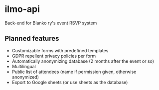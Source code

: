 # ilmo-api
Back-end for Blanko ry's event RSVP system

## Planned features
- Customizable forms with predefined templates
- GDPR repellent privacy policies per form
- Automatically anonymizing database (2 months after the event or so)
- Multilingual
- Public list of attendees (name if permission given, otherwise anonymized)
- Export to Google sheets (or use sheets as the database)
